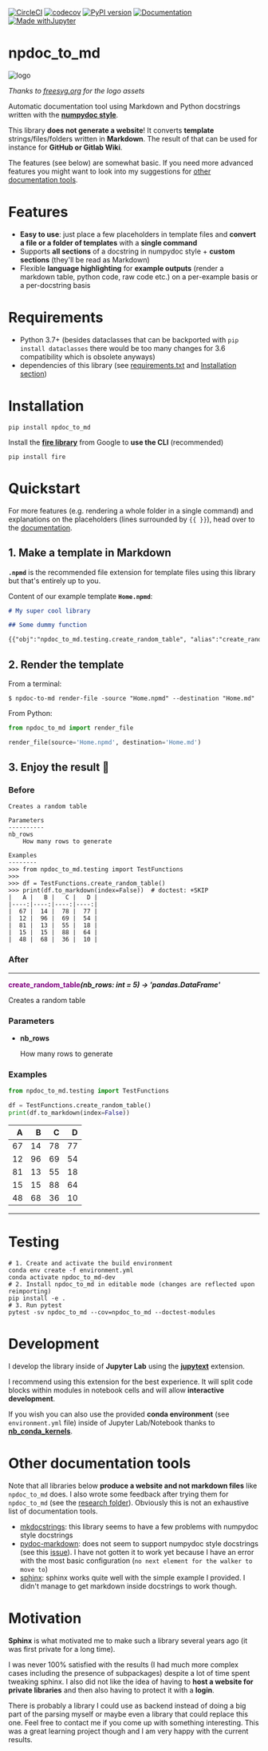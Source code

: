 [![CircleCI](https://circleci.com/gh/ThibTrip/npdoc_to_md/tree/master.svg?style=svg&circle-token=e33f9d9e628fde342e9acd4c43c2c939780bf1f0)](https://circleci.com/gh/ThibTrip/npdoc_to_md/tree/master)
[![codecov](https://codecov.io/gh/ThibTrip/npdoc_to_md/branch/master/graph/badge.svg)](https://codecov.io/gh/ThibTrip/npdoc_to_md)
[![PyPI version](https://img.shields.io/pypi/v/npdoc_to_md)](https://img.shields.io/pypi/v/npdoc_to_md)
[![Documentation](https://img.shields.io/badge/wiki-documentation-forestgreen)](https://github.com/ThibTrip/npdoc_to_md/wiki)
[![Made withJupyter](https://img.shields.io/badge/Made%20with-Jupyter-orange?logo=Jupyter)](https://jupyter.org/try)

# npdoc_to_md
![logo](logo.png)

_Thanks to [freesvg.org](https://freesvg.org/) for the logo assets_

Automatic documentation tool using Markdown and Python docstrings written with the [**numpydoc style**](https://numpydoc.readthedocs.io/en/latest/format.html).

This library **does not generate a website**! It converts **template** strings/files/folders written in **Markdown**. The result of that can be used for instance for **GitHub or Gitlab Wiki**.

The features (see below) are somewhat basic. If you need more advanced features you might want to look into my suggestions for [other documentation tools](#Other-documentation-tools).

# Features

* **Easy to use**: just place a few placeholders in template files and **convert a file or a folder of templates** with a **single command**
* Supports **all sections** of a docstring in numpydoc style + **custom sections** (they'll be read as Markdown)
* Flexible **language highlighting** for **example outputs** (render a markdown table, python code, raw code etc.) on a per-example basis or a per-docstring basis

# Requirements

* Python 3.7+ (besides dataclasses that can be backported with `pip install dataclasses` there would be too many changes for 3.6 compatibility which is obsolete anyways)
* dependencies of this library (see [requirements.txt](./requirements.txt) and [Installation section](#Installation))

# Installation

```
pip install npdoc_to_md
```

Install the [**fire library**](https://github.com/google/python-fire) from Google to **use the CLI** (recommended)

```
pip install fire
```

# Quickstart

For more features (e.g. rendering a whole folder in a single command) and explanations on the placeholders (lines
surrounded by `{{ }}`), head over to the [documentation](https://github.com/ThibTrip/npdoc_to_md/wiki).

## 1. Make a template in Markdown

**`.npmd`** is the recommended file extension for template files using this library but that's entirely up to you.

Content of our example template **`Home.npmd`**:

```markdown
# My super cool library

## Some dummy function

{{"obj":"npdoc_to_md.testing.create_random_table", "alias":"create_random_table", "examples_md_lang":"markdown_rendered", "remove_doctest_skip":true, "remove_doctest_blanklines":true, "md_section_level":3}}
```

## 2. Render the template

From a terminal:

`$ npdoc-to-md render-file -source "Home.npmd" --destination "Home.md"`

From Python:

```python
from npdoc_to_md import render_file

render_file(source='Home.npmd', destination='Home.md')
```

## 3. Enjoy the result 🐍

### Before

```
Creates a random table

Parameters
----------
nb_rows
    How many rows to generate

Examples
--------
>>> from npdoc_to_md.testing import TestFunctions
>>>
>>> df = TestFunctions.create_random_table()
>>> print(df.to_markdown(index=False))  # doctest: +SKIP
|   A |   B |   C |   D |
|----:|----:|----:|----:|
|  67 |  14 |  78 |  77 |
|  12 |  96 |  69 |  54 |
|  81 |  13 |  55 |  18 |
|  15 |  15 |  88 |  64 |
|  48 |  68 |  36 |  10 |
```

### After

___

**<span style="color:purple">create\_random\_table</span>_(nb\_rows: int = 5) -> 'pandas.DataFrame'_**

Creates a random table

### Parameters
* **nb\_rows**

  How many rows to generate


### Examples
```python
from npdoc_to_md.testing import TestFunctions

df = TestFunctions.create_random_table()
print(df.to_markdown(index=False))
```

|   A |   B |   C |   D |
|----:|----:|----:|----:|
|  67 |  14 |  78 |  77 |
|  12 |  96 |  69 |  54 |
|  81 |  13 |  55 |  18 |
|  15 |  15 |  88 |  64 |
|  48 |  68 |  36 |  10 |

___

# Testing

```
# 1. Create and activate the build environment
conda env create -f environment.yml
conda activate npdoc_to_md-dev
# 2. Install npdoc_to_md in editable mode (changes are reflected upon reimporting)
pip install -e .
# 3. Run pytest
pytest -sv npdoc_to_md --cov=npdoc_to_md --doctest-modules
```

# Development

I develop the library inside of **Jupyter Lab** using the [**jupytext**](https://github.com/mwouts/jupytext) extension.

I recommend using this extension for the best experience.
It will split code blocks within modules in notebook cells and will allow **interactive development**.

If you wish you can also use the provided **conda environment** (see `environment.yml` file) inside of Jupyter Lab/Notebook
thanks to [**nb_conda_kernels**](https://github.com/Anaconda-Platform/nb_conda_kernels).

# Other documentation tools

Note that all libraries below **produce a website and not markdown files** like `npdoc_to_md` does. I also wrote some feedback after trying them for `npdoc_to_md` (see the [research folder](./research)). Obviously this is not an exhaustive list of documentation tools.

* [mkdocstrings](https://github.com/mkdocstrings/mkdocstrings): this library seems to have a few problems with numpydoc style docstrings
* [pydoc-markdown](https://github.com/NiklasRosenstein/pydoc-markdown): does not seem to support numpydoc style docstrings (see this [issue](https://github.com/NiklasRosenstein/pydoc-markdown/issues/251)). I have not gotten it to work yet because I have an error with the most basic configuration (`no next element for the walker to move to`)
* [sphinx](https://www.sphinx-doc.org/en/master/): sphinx works quite well with the simple example I provided. I didn't manage to get markdown inside docstrings to work though.

# Motivation

**Sphinx** is what motivated me to make such a library several years ago (it was first private for a long time).

I was never 100% satisfied with the results (I had much more complex cases including the presence of subpackages) despite a lot of time spent tweaking sphinx.
I also did not like the idea of having to **host a website for private libraries** and then also having to protect it with a **login**.

There is probably a library I could use as backend instead of doing a big part of the parsing myself or maybe even a library that could replace this one.
Feel free to contact me if you come up with something interesting.
This was a great learning project though and I am very happy with the current results.
